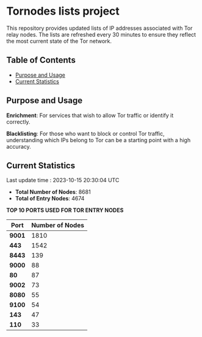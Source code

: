 # Tornodes lists project

This repository provides updated lists of IP addresses associated with Tor relay nodes. The lists are refreshed every 30 minutes to ensure they reflect the most current state of the Tor network.

## Table of Contents

- [Purpose and Usage](#purpose-and-usage)
- [Current Statistics](#current-statistics)


## Purpose and Usage

**Enrichment**: For services that wish to allow Tor traffic or identify it correctly.

**Blacklisting**: For those who want to block or control Tor traffic, understanding which IPs belong to Tor can be a starting point with a high accuracy.

## Current Statistics

Last update time : 2023-10-15 20:30:04 UTC

- **Total Number of Nodes**: 8681
- **Total of Entry Nodes**: 4674

**TOP 10 PORTS USED FOR TOR ENTRY NODES**

| **Port** | **Number of Nodes** |
|------|-----------------|
| **9001**   | 1810  |
| **443**   | 1542  |
| **8443**   | 139  |
| **9000**   | 88  |
| **80**   | 87  |
| **9002**   | 73  |
| **8080**   | 55  |
| **9100**   | 54  |
| **143**   | 47  |
| **110**   | 33  |

